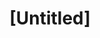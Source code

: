 ---
pid: lll30
title: "[Untitled]"
location_transcription: 
coordinates: 
zipcode: '19148'
gen_neighborhood: South Philadelphia
neighborhood: Whitman,Pennsport,South Philadelphia
outside_phl: 
age: '40'
age_range: 40-49
instagram: 
image_file_name: lll_30.jpg
proposal_transcription: Create more open public space
topic: Unknown
topic_summary: '0'
type: Park
keywords_other: open public space
credit: Sok Be
image_labels: 
twitter: 
facebook: 
permalink: "/monuments/lll30/"
layout: item-page
---